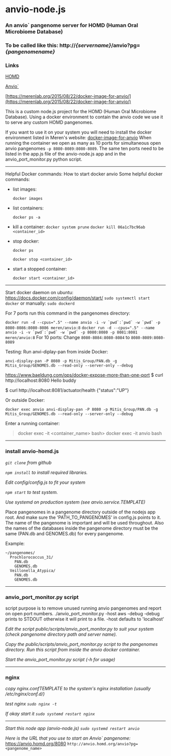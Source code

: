# anvio-node.js

### An anvio` pangenome server for HOMD (Human Oral Microbiome Database)
### To be called like this:  http://*{servername}*/anvio?pg=*{pangenomename}*

### Links
[HOMD](https://homd.org/)

[Anvio`](https://anvio.org/)

[https://merenlab.org/2015/08/22/docker-image-for-anvio/](https://merenlab.org/2015/08/22/docker-image-for-anvio/)

This is a custom node.js project for the HOMD (Human Oral Microbiome Database). Using a docker environment
to contain the anvio code we use it to serve any custom HOMD pangenomes. 

If you want to use it on your system you will need to install the docker environment listed in Meren's website:
[docker-image-for-anvio](https://merenlab.org/2015/08/22/docker-image-for-anvio/)
When running the container we open as many as 10 ports for simultaneous open anvio pangenomes
`-p 8080-8089:8080-8089`. The same ten ports need to be listed in the app.js file of the anvio-node.js app
and in the anvio_port_monitor.py python script. 



---
Helpful Docker commands:
How to start docker anvio
 Some helpful docker commands:
 - list images:
 
      `docker images`
 - list containers:
 
     `docker ps -a`
 - kill a container:
     `docker system prune`
     `docker kill 06a1c7bc96ab <container_id>`
 - stop docker:
 
    `docker ps`
    
    `docker stop <container_id>`
 - start a stopped container:
 
    `docker start <container_id>`
---
Start docker daemon on ubuntu: https://docs.docker.com/config/daemon/start/
   `sudo systemctl start docker`
    or manually: `sudo dockerd`

For 7 ports run this command in the pangenomes directory:

 ``docker run -d --cpus=".5" --name anvio -i -v `pwd`:`pwd` -w `pwd` -p 8080-8086:8080-8086 meren/anvio:8``
 ``docker run -d --cpus=".5" --name anvio -i -v `pwd`:`pwd` -w `pwd` -p 8080:8080 -p 8081:8081 meren/anvio:8``
For 10 ports: Change `8080-8084:8080-8084` to `8080-8089:8080-8089`

Testing: Run anvi-diplay-pan from inside Docker:

 ``anvi-display-pan -P 8080 -p Mitis_Group/PAN.db -g Mitis_Group/GENOMES.db --read-only --server-only --debug``

https://www.baeldung.com/ops/docker-expose-more-than-one-port
$ curl http://localhost:8080
Hello buddy

$ curl http://localhost:8081/actuator/health
{"status":"UP"}

Or outside Docker:

 ``docker exec anvio anvi-display-pan -P 8080 -p Mitis_Group/PAN.db -g Mitis_Group/GENOMES.db --read-only --server-only --debug``

Enter a running container:
 >docker exec -it <container_name> bash>
 >docker exec -it anvio bash


---
### install anvio-homd.js
*`git clone` from github*

*`npm install` to install required libraries.*

*Edit config/config.js to fit your system*

*`npm start` to test system.*

*Use systemd on production system (see anvio.service.TEMPLATE)*

Place pangenomes in a pangenome directory outside of the nodejs app root. And make sure the 'PATH_TO_PANGENOMES' in config.js points to it.
  The name of the pangenome is important and will be used throughout.
  Also the names of the databases inside the pangenome directory must be the same (PAN.db and GENOMES.db) for every pangenome.


Example:
```
~/pangenomes/
  Prochlorococcus_31/
    PAN.db
    GENOMES.db
  Veillonella_Atypica/
    PAN.db
    GENOMES.db
```

---
### anvio_port_monitor.py script
script purpose is to remove unused running anvio pangenomes and report on open port numbers.
./anvio_port_monitor.py -host aws -debug
-debug prints to STDOUT otherwise it will print to a file.
-host defaults to 'localhost'

*Edit the script public/scripts/anvio_port_monitor.py to suit your system (check pangenome directory path and server name).*

*Copy the public/scripts/anvio_port_monitor.py script to the pangenomes directory. Run this script from inside the anvio docker container.*

*Start the anvio_port_monitor.py script (-h for usage)*

---
### nginx

*copy nginx.confTEMPLATE to the system's nginx installation (usually /etc/nginx/conf.d/)*

*test nginx `sudo nginx -t`*

*If okay start it `sudo systemd restart nginx`*

---
*Start this node app (anvio-node.js) `sudo systemd restart anvio`*

*Here is the URL that you use to start an Anvio` pangenome:*
https://anvio.homd.org/8080
```http://anvio.homd.org/anvio?pg=<pangenome_name>```
